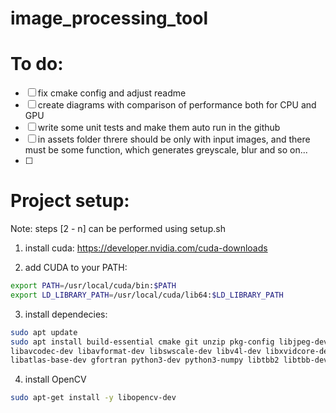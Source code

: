 # image_processing_tool

# To do: 
- [ ] fix cmake config and adjust readme
- [ ] create diagrams with comparison of performance both for CPU and GPU
- [ ] write some unit tests and make them auto run in the github
- [ ] in assets folder threre should be only with input images, and there must be some function, which generates greyscale, blur and so on... 
- [ ] 


# Project setup:
Note: steps [2 - n] can be performed using setup.sh
1. install cuda: https://developer.nvidia.com/cuda-downloads

2. add CUDA to your PATH:
```bash
export PATH=/usr/local/cuda/bin:$PATH
export LD_LIBRARY_PATH=/usr/local/cuda/lib64:$LD_LIBRARY_PATH
```

3. install dependecies:
```bash
sudo apt update
sudo apt install build-essential cmake git unzip pkg-config libjpeg-dev libpng-dev libtiff-dev \
libavcodec-dev libavformat-dev libswscale-dev libv4l-dev libxvidcore-dev libx264-dev libgtk-3-dev \
libatlas-base-dev gfortran python3-dev python3-numpy libtbb2 libtbb-dev libdc1394-22-dev
```

4. install OpenCV
```bash
sudo apt-get install -y libopencv-dev
```

